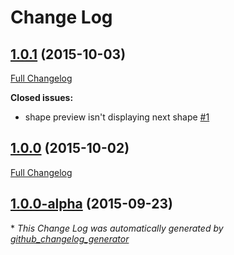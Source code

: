 # Change Log

## [1.0.1](https://github.com/kvnneff/bloxparty/tree/1.0.1) (2015-10-03)
[Full Changelog](https://github.com/kvnneff/bloxparty/compare/1.0.0...1.0.1)

**Closed issues:**

- shape preview isn't displaying next shape [\#1](https://github.com/kvnneff/bloxparty/issues/1)

## [1.0.0](https://github.com/kvnneff/bloxparty/tree/1.0.0) (2015-10-02)
[Full Changelog](https://github.com/kvnneff/bloxparty/compare/1.0.0-alpha...1.0.0)

## [1.0.0-alpha](https://github.com/kvnneff/bloxparty/tree/1.0.0-alpha) (2015-09-23)


\* *This Change Log was automatically generated by [github_changelog_generator](https://github.com/skywinder/Github-Changelog-Generator)*